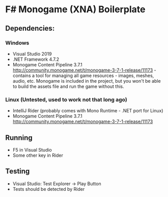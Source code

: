 # F# Monogame (XNA) Boilerplate

## Dependencies:

### Windows 
 - Visual Studio 2019
 - .NET Framework 4.7.2
 - Monogame Content Pipeline 3.7.1 http://community.monogame.net/t/monogame-3-7-1-release/11173 - contains a tool for managing all game resources - images, meshes, audio, etc. Monogame is included in the project, but you won't be able to build the assets file and run the game without this.

### Linux (Untested, used to work not that long ago)
 - IntelliJ Rider (probably comes with Mono Runtime - .NET port for Linux)
 - Monogame Content Pipeline 3.7.1 http://community.monogame.net/t/monogame-3-7-1-release/11173

## Running

 - F5 in Visual Studio
 - Some other key in Rider

## Testing

 - Visual Studio: Test Explorer -> Play Button
 - Tests should be detected by Rider
